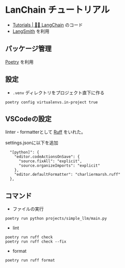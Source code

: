 # LanChain チュートリアル

- [Tutorials | 🦜️🔗 LangChain](https://python.langchain.com/docs/tutorials/) のコード
- [LangSmith](https://www.langchain.com/langsmith) を利用

## パッケージ管理

[Poetry](https://python-poetry.org/) を利用

## 設定

- `.venv` ディレクトリをプロジェクト直下に作る

```
poetry config virtualenvs.in-project true
```

## VSCodeの設定

linter・formatterとして [Ruff](https://marketplace.visualstudio.com/items?itemName=charliermarsh.ruff) をいれた。

settings.jsonに以下を追加

```
  "[python]": {
    "editor.codeActionsOnSave": {
      "source.fixAll": "explicit",
      "source.organizeImports": "explicit"
    },
    "editor.defaultFormatter": "charliermarsh.ruff"
  },
```

## コマンド

- ファイルの実行

```
poetry run python projects/simple_llm/main.py
```

- lint

```
poetry run ruff check
poetry run ruff check --fix
```

- format

```
poetry run ruff format
```

